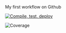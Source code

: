 My first workflow on Github

[![Compile, test, deploy](https://github.com/Saravanann07/day12-giphy/actions/workflows/main.yaml/badge.svg)](https://github.com/Saravanann07/day12-giphy/actions/workflows/main.yaml)

![Coverage](https://sara.sgp1.digitaloceanspaces.com/coverage/day12-giphy/jacoco.svg)
